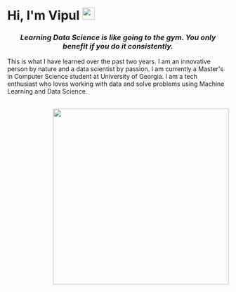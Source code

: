 <h1><strong>Hi, I'm Vipul</strong> <img src="https://raw.githubusercontent.com/syedareehaquasar/syedareehaquasar/master/gifs/Hi.gif" width="28px"></h1>

<h3 align="center"><em>Learning Data Science is like going to the gym. You only benefit if you do it consistently.</em></h3>

<p>This is what I have learned over the past two years. I am an innovative person by nature and a data scientist by passion. I am currently a Master's in Computer Science student at University of Georgia. I am a tech enthusiast who loves working with data and solve problems using Machine Learning and Data Science.</p>

<br>

<img align="right" src="https://media.giphy.com/media/8DTnuPhxv0m4w/giphy.gif" width="400px">